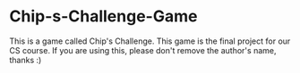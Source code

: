 Chip-s-Challenge-Game
=====================
This is a game called Chip's Challenge. 
This game is the final project for our CS course.
If you are using this, please don't remove the author's name, thanks :)
